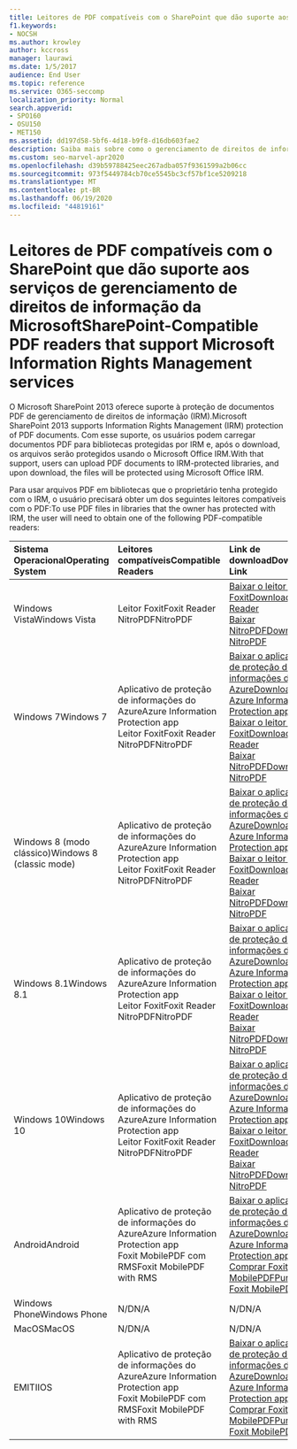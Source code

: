 ```yaml
---
title: Leitores de PDF compatíveis com o SharePoint que dão suporte aos serviços de gerenciamento de direitos de informação da Microsoft
f1.keywords:
- NOCSH
ms.author: krowley
author: kccross
manager: laurawi
ms.date: 1/5/2017
audience: End User
ms.topic: reference
ms.service: O365-seccomp
localization_priority: Normal
search.appverid:
- SPO160
- OSU150
- MET150
ms.assetid: dd197d58-5bf6-4d18-b9f8-d16db603fae2
description: Saiba mais sobre como o gerenciamento de direitos de informação (IRM) protege documentos PDF carregados e baixados de bibliotecas protegidas por IRM no Microsoft SharePoint 2013.
ms.custom: seo-marvel-apr2020
ms.openlocfilehash: d39b59788425eec267adba057f9361599a2b06cc
ms.sourcegitcommit: 973f5449784cb70ce5545bc3cf57bf1ce5209218
ms.translationtype: MT
ms.contentlocale: pt-BR
ms.lasthandoff: 06/19/2020
ms.locfileid: "44819161"
---
```

# <a name="sharepoint-compatible-pdf-readers-that-support-microsoft-information-rights-management-services"></a><span data-ttu-id="1f417-103">Leitores de PDF compatíveis com o SharePoint que dão suporte aos serviços de gerenciamento de direitos de informação da Microsoft</span><span class="sxs-lookup"><span data-stu-id="1f417-103">SharePoint-Compatible PDF readers that support Microsoft Information Rights Management services</span></span>

<span data-ttu-id="1f417-104">O Microsoft SharePoint 2013 oferece suporte à proteção de documentos PDF de gerenciamento de direitos de informação (IRM).</span><span class="sxs-lookup"><span data-stu-id="1f417-104">Microsoft SharePoint 2013 supports Information Rights Management (IRM) protection of PDF documents.</span></span> <span data-ttu-id="1f417-105">Com esse suporte, os usuários podem carregar documentos PDF para bibliotecas protegidas por IRM e, após o download, os arquivos serão protegidos usando o Microsoft Office IRM.</span><span class="sxs-lookup"><span data-stu-id="1f417-105">With that support, users can upload PDF documents to IRM-protected libraries, and upon download, the files will be protected using Microsoft Office IRM.</span></span>
  
<span data-ttu-id="1f417-106">Para usar arquivos PDF em bibliotecas que o proprietário tenha protegido com o IRM, o usuário precisará obter um dos seguintes leitores compatíveis com o PDF:</span><span class="sxs-lookup"><span data-stu-id="1f417-106">To use PDF files in libraries that the owner has protected with IRM, the user will need to obtain one of the following PDF-compatible readers:</span></span>
  
|<span data-ttu-id="1f417-107">**Sistema Operacional**</span><span class="sxs-lookup"><span data-stu-id="1f417-107">**Operating System**</span></span>|<span data-ttu-id="1f417-108">**Leitores compatíveis**</span><span class="sxs-lookup"><span data-stu-id="1f417-108">**Compatible Readers**</span></span>|<span data-ttu-id="1f417-109">**Link de download**</span><span class="sxs-lookup"><span data-stu-id="1f417-109">**Download Link**</span></span>|
|:-----|:-----|:-----|
|<span data-ttu-id="1f417-110">Windows Vista</span><span class="sxs-lookup"><span data-stu-id="1f417-110">Windows Vista</span></span>  <br/> |<span data-ttu-id="1f417-111">Leitor Foxit</span><span class="sxs-lookup"><span data-stu-id="1f417-111">Foxit Reader</span></span>  <br/> <span data-ttu-id="1f417-112">NitroPDF</span><span class="sxs-lookup"><span data-stu-id="1f417-112">NitroPDF</span></span>  <br/> |[<span data-ttu-id="1f417-113">Baixar o leitor do Foxit</span><span class="sxs-lookup"><span data-stu-id="1f417-113">Download Foxit Reader</span></span>](https://go.microsoft.com/fwlink/?linkid=253210) <br/> [<span data-ttu-id="1f417-114">Baixar NitroPDF</span><span class="sxs-lookup"><span data-stu-id="1f417-114">Download NitroPDF</span></span>](https://www.gonitro.com/pdf-reader) <br/> |
|<span data-ttu-id="1f417-115">Windows 7</span><span class="sxs-lookup"><span data-stu-id="1f417-115">Windows 7</span></span>  <br/> |<span data-ttu-id="1f417-116">Aplicativo de proteção de informações do Azure</span><span class="sxs-lookup"><span data-stu-id="1f417-116">Azure Information Protection app</span></span>  <br/> <span data-ttu-id="1f417-117">Leitor Foxit</span><span class="sxs-lookup"><span data-stu-id="1f417-117">Foxit Reader</span></span>  <br/> <span data-ttu-id="1f417-118">NitroPDF</span><span class="sxs-lookup"><span data-stu-id="1f417-118">NitroPDF</span></span>  <br/> |[<span data-ttu-id="1f417-119">Baixar o aplicativo de proteção de informações do Azure</span><span class="sxs-lookup"><span data-stu-id="1f417-119">Download Azure Information Protection app</span></span>](https://go.microsoft.com/fwlink/?linkid=837797) <br/> [<span data-ttu-id="1f417-120">Baixar o leitor do Foxit</span><span class="sxs-lookup"><span data-stu-id="1f417-120">Download Foxit Reader</span></span>](https://go.microsoft.com/fwlink/?linkid=253210) <br/> [<span data-ttu-id="1f417-121">Baixar NitroPDF</span><span class="sxs-lookup"><span data-stu-id="1f417-121">Download NitroPDF</span></span>](https://www.gonitro.com/pdf-reader) <br/> |
|<span data-ttu-id="1f417-122">Windows 8 (modo clássico)</span><span class="sxs-lookup"><span data-stu-id="1f417-122">Windows 8 (classic mode)</span></span>  <br/> |<span data-ttu-id="1f417-123">Aplicativo de proteção de informações do Azure</span><span class="sxs-lookup"><span data-stu-id="1f417-123">Azure Information Protection app</span></span>  <br/> <span data-ttu-id="1f417-124">Leitor Foxit</span><span class="sxs-lookup"><span data-stu-id="1f417-124">Foxit Reader</span></span>  <br/> <span data-ttu-id="1f417-125">NitroPDF</span><span class="sxs-lookup"><span data-stu-id="1f417-125">NitroPDF</span></span>  <br/> |[<span data-ttu-id="1f417-126">Baixar o aplicativo de proteção de informações do Azure</span><span class="sxs-lookup"><span data-stu-id="1f417-126">Download Azure Information Protection app</span></span>](https://go.microsoft.com/fwlink/?linkid=837797) <br/> [<span data-ttu-id="1f417-127">Baixar o leitor do Foxit</span><span class="sxs-lookup"><span data-stu-id="1f417-127">Download Foxit Reader</span></span>](https://go.microsoft.com/fwlink/?linkid=253210) <br/> [<span data-ttu-id="1f417-128">Baixar NitroPDF</span><span class="sxs-lookup"><span data-stu-id="1f417-128">Download NitroPDF</span></span>](https://www.gonitro.com/pdf-reader) <br/> |
|<span data-ttu-id="1f417-129">Windows 8.1</span><span class="sxs-lookup"><span data-stu-id="1f417-129">Windows 8.1</span></span>  <br/> |<span data-ttu-id="1f417-130">Aplicativo de proteção de informações do Azure</span><span class="sxs-lookup"><span data-stu-id="1f417-130">Azure Information Protection app</span></span>  <br/> <span data-ttu-id="1f417-131">Leitor Foxit</span><span class="sxs-lookup"><span data-stu-id="1f417-131">Foxit Reader</span></span>  <br/> <span data-ttu-id="1f417-132">NitroPDF</span><span class="sxs-lookup"><span data-stu-id="1f417-132">NitroPDF</span></span>  <br/> |[<span data-ttu-id="1f417-133">Baixar o aplicativo de proteção de informações do Azure</span><span class="sxs-lookup"><span data-stu-id="1f417-133">Download Azure Information Protection app</span></span>](https://go.microsoft.com/fwlink/?linkid=837797) <br/> [<span data-ttu-id="1f417-134">Baixar o leitor do Foxit</span><span class="sxs-lookup"><span data-stu-id="1f417-134">Download Foxit Reader</span></span>](https://go.microsoft.com/fwlink/?linkid=253210) <br/> [<span data-ttu-id="1f417-135">Baixar NitroPDF</span><span class="sxs-lookup"><span data-stu-id="1f417-135">Download NitroPDF</span></span>](https://www.gonitro.com/pdf-reader) <br/> |
|<span data-ttu-id="1f417-136">Windows 10</span><span class="sxs-lookup"><span data-stu-id="1f417-136">Windows 10</span></span>  <br/> |<span data-ttu-id="1f417-137">Aplicativo de proteção de informações do Azure</span><span class="sxs-lookup"><span data-stu-id="1f417-137">Azure Information Protection app</span></span>  <br/> <span data-ttu-id="1f417-138">Leitor Foxit</span><span class="sxs-lookup"><span data-stu-id="1f417-138">Foxit Reader</span></span>  <br/> <span data-ttu-id="1f417-139">NitroPDF</span><span class="sxs-lookup"><span data-stu-id="1f417-139">NitroPDF</span></span>  <br/> |[<span data-ttu-id="1f417-140">Baixar o aplicativo de proteção de informações do Azure</span><span class="sxs-lookup"><span data-stu-id="1f417-140">Download Azure Information Protection app</span></span>](https://go.microsoft.com/fwlink/?linkid=837797) <br/> [<span data-ttu-id="1f417-141">Baixar o leitor do Foxit</span><span class="sxs-lookup"><span data-stu-id="1f417-141">Download Foxit Reader</span></span>](https://go.microsoft.com/fwlink/?linkid=253210) <br/> [<span data-ttu-id="1f417-142">Baixar NitroPDF</span><span class="sxs-lookup"><span data-stu-id="1f417-142">Download NitroPDF</span></span>](https://www.gonitro.com/pdf-reader) <br/> |
|<span data-ttu-id="1f417-143">Android</span><span class="sxs-lookup"><span data-stu-id="1f417-143">Android</span></span>  <br/> |<span data-ttu-id="1f417-144">Aplicativo de proteção de informações do Azure</span><span class="sxs-lookup"><span data-stu-id="1f417-144">Azure Information Protection app</span></span>  <br/> <span data-ttu-id="1f417-145">Foxit MobilePDF com RMS</span><span class="sxs-lookup"><span data-stu-id="1f417-145">Foxit MobilePDF with RMS</span></span>  <br/> |[<span data-ttu-id="1f417-146">Baixar o aplicativo de proteção de informações do Azure</span><span class="sxs-lookup"><span data-stu-id="1f417-146">Download Azure Information Protection app</span></span>](https://go.microsoft.com/fwlink/?linkid=836827) <br/> [<span data-ttu-id="1f417-147">Comprar Foxit MobilePDF</span><span class="sxs-lookup"><span data-stu-id="1f417-147">Purchase Foxit MobilePDF</span></span>](https://play.google.com/store/apps/details?id=com.foxit.mobile.pdf.lite) <br/> |
|<span data-ttu-id="1f417-148">Windows Phone</span><span class="sxs-lookup"><span data-stu-id="1f417-148">Windows Phone</span></span>  <br/> |<span data-ttu-id="1f417-149">N/D</span><span class="sxs-lookup"><span data-stu-id="1f417-149">N/A</span></span>  <br/> |<span data-ttu-id="1f417-150">N/D</span><span class="sxs-lookup"><span data-stu-id="1f417-150">N/A</span></span>  <br/> |
|<span data-ttu-id="1f417-151">MacOS</span><span class="sxs-lookup"><span data-stu-id="1f417-151">MacOS</span></span>  <br/> |<span data-ttu-id="1f417-152">N/D</span><span class="sxs-lookup"><span data-stu-id="1f417-152">N/A</span></span>  <br/> |<span data-ttu-id="1f417-153">N/D</span><span class="sxs-lookup"><span data-stu-id="1f417-153">N/A</span></span>  <br/> |
|<span data-ttu-id="1f417-154">EMITI</span><span class="sxs-lookup"><span data-stu-id="1f417-154">IOS</span></span>  <br/> |<span data-ttu-id="1f417-155">Aplicativo de proteção de informações do Azure</span><span class="sxs-lookup"><span data-stu-id="1f417-155">Azure Information Protection app</span></span>  <br/> <span data-ttu-id="1f417-156">Foxit MobilePDF com RMS</span><span class="sxs-lookup"><span data-stu-id="1f417-156">Foxit MobilePDF with RMS</span></span>  <br/> |[<span data-ttu-id="1f417-157">Baixar o aplicativo de proteção de informações do Azure</span><span class="sxs-lookup"><span data-stu-id="1f417-157">Download Azure Information Protection app</span></span>](https://go.microsoft.com/fwlink/?linkid=836828) <br/> [<span data-ttu-id="1f417-158">Comprar Foxit MobilePDF</span><span class="sxs-lookup"><span data-stu-id="1f417-158">Purchase Foxit MobilePDF</span></span>](https://play.google.com/store/apps/details?id=com.foxit.mobile.pdf.lite) <br/> |
   

